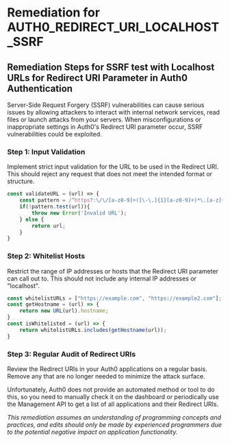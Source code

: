 # Remediation for AUTH0_REDIRECT_URI_LOCALHOST_SSRF

## Remediation Steps for SSRF test with Localhost URLs for Redirect URI Parameter in Auth0 Authentication 

Server-Side Request Forgery (SSRF) vulnerabilities can cause serious issues by allowing attackers to interact with internal network services, read files or launch attacks from your servers. When misconfigurations or inappropriate settings in Auth0's Redirect URI parameter occur, SSRF vulnerabilities could be exploited.

### Step 1: Input Validation 
Implement strict input validation for the URL to be used in the Redirect URI. This should reject any request that does not meet the intended format or structure. 

```javascript
const validateURL = (url) => {
    const pattern = /^https?:\/\/[a-z0-9]+([\-\.]{1}[a-z0-9]+)*\.[a-z]{2,5}(:[0-9]{1,5})?(\/.*)?$/i;
    if(!pattern.test(url)){
        throw new Error('Invalid URL');
    } else {
        return url;
    }
}
```
### Step 2: Whitelist Hosts
Restrict the range of IP addresses or hosts that the Redirect URI parameter can call out to. This should not include any internal IP addresses or "localhost".

```javascript
const whitelistURLs = ["https://example.com", "https://example2.com"]; // Enter your Whitelist urls
const getHostname = (url) => {
    return new URL(url).hostname;
}
const isWhitelisted = (url) => {
    return whitelistURLs.includes(getHostname(url));
}
```
### Step 3: Regular Audit of Redirect URIs
Review the Redirect URIs in your Auth0 applications on a regular basis. Remove any that are no longer needed to minimize the attack surface.

Unfortunately, Auth0 does not provide an automated method or tool to do this, so you need to manually check it on the dashboard or periodically use the Management API to get a list of all applications and their Redirect URIs. 

_This remediation assumes an understanding of programming concepts and practices, and edits should only be made by experienced programmers due to the potential negative impact on application functionality._